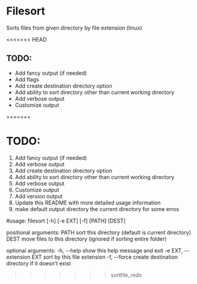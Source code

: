 # Filesort
Sorts files from given directory by file extension (linux)

<<<<<<< HEAD
## TODO: 
* Add fancy output (if needed)
* Add flags 
* Add create destination directory option 
* Add ability to sort directory other than current working directory 
* Add verbose output 
* Customize output 
      
=======
# TODO: 
1. Add fancy output (if needed)
2. Add verbose output
3. Add create destination directory option 
4. Add ability to sort directory other than current working directory 
5. Add verbose output 
6. Customize output 
7. Add version output
8. Update this README with more detailed usage information
9. make default output directory the current directory for some erros

#usage:
filesort [-h] [-e EXT] [-f] [PATH] [DEST]

positional arguments:
  PATH                  sort this directory (default is current directory)
  DEST                  move files to this directory (ignored if sorting
                        entire folder)

optional arguments:
  -h, --help            show this help message and exit
  -e EXT, --extension EXT
                        sort by this file extension
  -f, --force           create destination directory if it doesn't exist


>>>>>>> sortfile_redo
